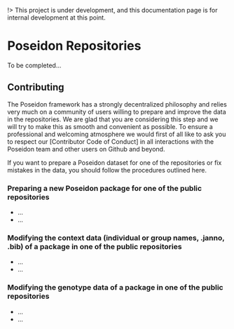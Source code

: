 !> This project is under development, and this documentation page is for internal development at this point.

# Poseidon Repositories

To be completed...

## Contributing 

The Poseidon framework has a strongly decentralized philosophy and relies very much on a community of users willing to prepare and improve the data in the repositories. We are glad that you are considering this step and we will try to make this as smooth and convenient as possible. To ensure a professional and welcoming atmosphere we would first of all like to ask you to respect our [Contributor Code of Conduct] in all interactions with the Poseidon team and other users on Github and beyond.

If you want to prepare a Poseidon dataset for one of the repositories or fix mistakes in the data, you should follow the procedures outlined here.

### Preparing a new Poseidon package for one of the public repositories

- ...
- ...

### Modifying the context data (individual or group names, .janno, .bib) of a package in one of the public repositories

- ...
- ...

### Modifying the genotype data of a package in one of the public repositories

- ...
- ...

